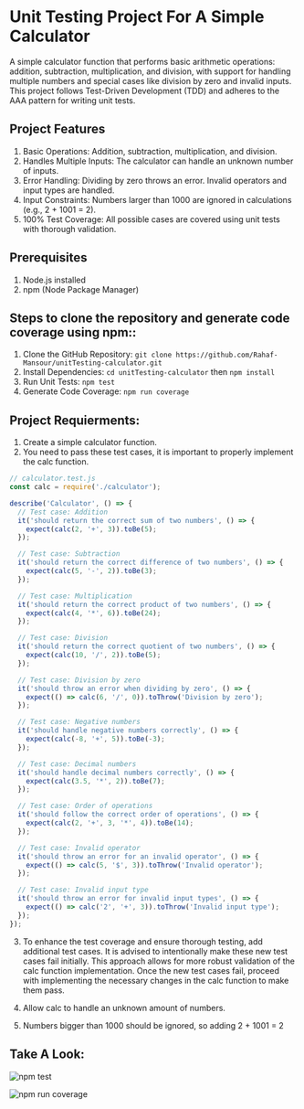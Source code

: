 # Unit Testing Project For A Simple Calculator
A simple calculator function that performs basic arithmetic operations: addition, subtraction, multiplication, and division, with support for handling multiple numbers and special cases like division by zero and invalid inputs. This project follows Test-Driven Development (TDD) and adheres to the AAA pattern for writing unit tests.

## Project Features
1. Basic Operations: Addition, subtraction, multiplication, and division.
2. Handles Multiple Inputs: The calculator can handle an unknown number of inputs.
3. Error Handling: Dividing by zero throws an error. Invalid operators and input types are handled.
4. Input Constraints: Numbers larger than 1000 are ignored in calculations (e.g., 2 + 1001 = 2).
5. 100% Test Coverage: All possible cases are covered using unit tests with thorough validation.

## Prerequisites
1. Node.js installed
2. npm (Node Package Manager)

## Steps to clone the repository and generate code coverage using npm::
1. Clone the GitHub Repository:
```git clone https://github.com/Rahaf-Mansour/unitTesting-calculator.git```
2. Install Dependencies: ```cd unitTesting-calculator``` then 
 ``` npm install ```
3. Run Unit Tests: ```npm test```
4. Generate Code Coverage: ```npm run coverage```

## Project Requierments:

1. Create a simple calculator function.
2. You need to pass these test cases, it is important to properly implement the calc function.
```js
// calculator.test.js
const calc = require('./calculator');

describe('Calculator', () => {
  // Test case: Addition
  it('should return the correct sum of two numbers', () => {
    expect(calc(2, '+', 3)).toBe(5);
  });

  // Test case: Subtraction
  it('should return the correct difference of two numbers', () => {
    expect(calc(5, '-', 2)).toBe(3);
  });

  // Test case: Multiplication
  it('should return the correct product of two numbers', () => {
    expect(calc(4, '*', 6)).toBe(24);
  });

  // Test case: Division
  it('should return the correct quotient of two numbers', () => {
    expect(calc(10, '/', 2)).toBe(5);
  });

  // Test case: Division by zero
  it('should throw an error when dividing by zero', () => {
    expect(() => calc(6, '/', 0)).toThrow('Division by zero');
  });

  // Test case: Negative numbers
  it('should handle negative numbers correctly', () => {
    expect(calc(-8, '+', 5)).toBe(-3);
  });

  // Test case: Decimal numbers
  it('should handle decimal numbers correctly', () => {
    expect(calc(3.5, '*', 2)).toBe(7);
  });

  // Test case: Order of operations
  it('should follow the correct order of operations', () => {
    expect(calc(2, '+', 3, '*', 4)).toBe(14);
  });

  // Test case: Invalid operator
  it('should throw an error for an invalid operator', () => {
    expect(() => calc(5, '$', 3)).toThrow('Invalid operator');
  });

  // Test case: Invalid input type
  it('should throw an error for invalid input types', () => {
    expect(() => calc('2', '+', 3)).toThrow('Invalid input type');
  });
});
```

3. To enhance the test coverage and ensure thorough testing, add additional test cases.
It is advised to intentionally make these new test cases fail initially. This approach allows for more robust validation of the calc function implementation. Once the new test cases fail, proceed with implementing the necessary changes in the calc function to make them pass.
   
4. Allow calc to handle an unknown amount of numbers.
5. Numbers bigger than 1000 should be ignored, so adding 2 + 1001  = 2

   
## Take A Look:
![npm test](https://github.com/user-attachments/assets/47c9b696-91be-4168-8dbe-4560db87c040)

![npm run coverage](https://github.com/user-attachments/assets/c37bb754-99ee-4862-8040-5ca464fe5d14)

